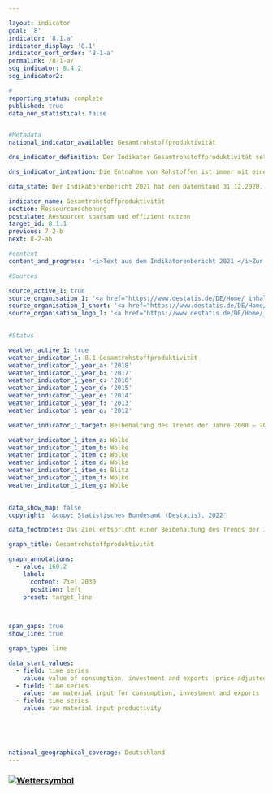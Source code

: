 ```yaml
---

layout: indicator    
goal: '8'    
indicator: '8.1.a'    
indicator_display: '8.1'    
indicator_sort_order: '8-1-a'    
permalink: /8-1-a/    
sdg_indicator: 8.4.2    
sdg_indicator2:     

#
reporting_status: complete    
published: true    
data_non_statistical: false    


#Metadata    
national_indicator_available: Gesamtrohstoffproduktivität    

dns_indicator_definition: Der Indikator Gesamtrohstoffproduktivität setzt den Wert aller an die letzte Verwendung abgegebenen Güter (in Euro, preisbereinigt) in Relation zur Masse der für ihre Produktion im In- und Ausland eingesetzten Rohstoffe (in Tonnen). Die letzte Verwendung umfasst dabei sowohl inländischen Konsum und inländische Investitionen als auch den Export.<br><br>Im Nenner des Indikators werden sowohl aus der Umwelt entnommene abiotische und biotische Rohstoffe berücksichtigt, als auch Pflanzenmaterial, das durch die Land- und Forstwirtschaft produziert wurde. In der Grafik sind sowohl der Indikator selbst als auch Zähler und Nenner einzeln dargestellt.    

dns_indicator_intention: Die Entnahme von Rohstoffen ist immer mit einer Beeinträchtigung der Natur verbunden. Durch die steigende Nachfrage nach Rohstoffen werden weltweit zunehmend Rohstoffvorkommen in Gebieten erschlossen, die besonders sensibel auf menschliche Einflüsse reagieren. Daher hat sich die Bundesregierung bereits im Deutschen Ressourceneffizienzprogramm (ProgRess) II im Jahr 2016 das Ziel gesetzt, dass die Gesamtrohstoffproduktivität weiterhin steigen soll. In den Jahren 2000 bis 2010 nahm die Gesamtrohstoffproduktivität bereits um durchschnittlich rund 1,6&nbsp;% jährlich zu. Ein solch positiver Trend soll bis zum Jahr 2030 fortgesetzt werden.    

data_state: Der Indikatorenbericht 2021 hat den Datenstand 31.12.2020. Die Daten auf der DNS-Online Plattform werden regelmäßig aktualisiert, sodass online aktuellere Daten verfügbar sein können als im Indikatorenbericht 2021 veröffentlicht.    

indicator_name: Gesamtrohstoffproduktivität    
section: Ressourcenschonung    
postulate: Ressourcen sparsam und effizient nutzen    
target_id: 8.1.1    
previous: 7-2-b    
next: 8-2-ab    

#content     
content_and_progress: '<i>Text aus dem Indikatorenbericht 2021 </i>Zur Berechnung dieses Indikators ist es unter anderem notwendig, die Masse aller Rohstoffe zu ermitteln, die für die Produktion der Importe benötigt wurden. Die Berechnung dieser als Importe in Rohstoffäquivalenten bezeichneten Größe basiert auf einem komplexen Modell, das Daten aus verschiedenen amtlichen und nichtamtlichen Quellen nutzt.<br>Durch die monetäre sowie physische Einbeziehung der Importe berücksichtigt der Indikator Wertschöpfung und Rohstoffeinsatz über die gesamte in- und ausländische Produktionskette. Somit wird auch der wirtschaftlichen Verflechtung mit dem Ausland umfassend Rechnung getragen. Der im Indikator abgebildete Rohstoffeinsatz dient nicht allein der inländischen letzten Verwendung, sondern auch dem Export. Er darf daher nicht mit einem Rohstofffußabdruck Deutschlands verwechselt werden.<br>Der Indikator umfasst neben nicht erneuerbaren Rohstoffen (mineralische Rohstoffe und fossile Energieträger) auch pflanzliche Erzeugnisse, die von der Land- und Forstwirtschaft produziert werden. Dadurch ergeben sich in geringem Umfang Doppelzählungen: Beispielsweise wird die Masse sowohl eines landwirtschaftlichen Erzeugnisses bei der Ernte als auch des für diese Produktion verwendeten Mineraldüngers erfasst.<br>Der Wert des Indikators nahm von 2000 bis 2016 um 35&nbsp;% zu (vorläufige Daten). Dieser Anstieg rührt insbesondere von den Zuwächsen des Zählers her: Der Wert der letzten Verwendung (inländischer Konsum und inländische Investitionen sowie Exporte) erhöhte sich im Vergleichszeitraum um 39&nbsp;%. Die inländische Rohstoffentnahme sank zwar zwischen den Jahren 2000 und 2016 moderat; gleichzeitig stieg jedoch die Masse der Importe in Rohstoffäquivalenten an, sodass sich in Summe für den Nenner des Indikators ein leichter Zuwachs um 3&nbsp;% ergab.<br>Inländisch entnommene Rohstoffe sowie Importe werden in zunehmendem Maße auch (wieder) exportiert. Der Nenner des Indikators weist folglich nicht auf eine verstärkte globale Rohstoffentnahme für Konsum und Investitionen in Deutschland hin, sondern spiegelt eine insgesamt intensivere Verflechtung der deutschen Wirtschaft mit dem Ausland wider.<br>Das Jahr 2009 ist durch die besondere wirtschaftliche Situation in der europäischen Finanzmarkt- und Wirtschaftskrise als Ausreißer zu betrachten. In den Jahren 2010 und 2011 nahmen Investitionen und Exporte sowie der damit verbundene Rohstoffeinsatz wieder merklich zu. Danach setzte sich der bis zum Jahr 2008 reichende Entwicklungspfad fort. Von 2013 auf 2014 stieg der Wert des Indikators um 4&nbsp;%, von 2014 auf 2015 um 7&nbsp;% sowie von 2015 auf 2016 um 1&nbsp;% und folgte damit dem positiven Trend der vorausgegangenen Jahre.'    

#Sources    

source_active_1: true
source_organisation_1: '<a href="https://www.destatis.de/DE/Home/_inhalt.html">Statistisches Bundesamt</a>'
source_organisation_1_short: '<a href="https://www.destatis.de/DE/Home/_inhalt.html">Statistisches Bundesamt (Destatis)</a>'
source_organisation_logo_1: '<a href="https://www.destatis.de/DE/Home/_inhalt.html"><img src="https://g205sdgs.github.io/sdg-indicators/public/logos/destatis.png" alt="Statistisches Bundesamt" title=" Klicken Sie hier um zur Homepage der Organisation Statistisches Bundesamt zu gelangen." style="height:60px; width:148px; border: transparent"/></a>'
    

#Status    

weather_active_1: true
weather_indicator_1: 8.1 Gesamtrohstoffproduktivität
weather_indicator_1_year_a: '2018'
weather_indicator_1_year_b: '2017'
weather_indicator_1_year_c: '2016'
weather_indicator_1_year_d: '2015'
weather_indicator_1_year_e: '2014'
weather_indicator_1_year_f: '2013'
weather_indicator_1_year_g: '2012'

weather_indicator_1_target: Beibehaltung des Trends der Jahre 2000 – 2010 bis 2030

weather_indicator_1_item_a: Wolke
weather_indicator_1_item_b: Wolke
weather_indicator_1_item_c: Wolke
weather_indicator_1_item_d: Wolke
weather_indicator_1_item_e: Blitz
weather_indicator_1_item_f: Wolke
weather_indicator_1_item_g: Wolke
    

data_show_map: false    
copyright: '&copy; Statistisches Bundesamt (Destatis), 2022'    

data_footnotes: Das Ziel entspricht einer Beibehaltung des Trends der Jahre 2000 - 2010, welcher durchschnittlich rund 1,6 % Steigerung pro Jahr aufwies.<br>• <br>• 2001 bis 2007 interpolierte Daten.    

graph_title: Gesamtrohstoffproduktivität    

graph_annotations:
  - value: 160.2
    label:
      content: Ziel 2030
      position: left
    preset: target_line    

    

span_gaps: true    
show_line: true    

graph_type: line    

data_start_values: 
  - field: time series
    value: value of consumption, investment and exports (price-adjusted)
  - field: time series
    value: raw material input for consumption, investment and exports
  - field: time series
    value: raw material input productivity    

    

        

national_geographical_coverage: Deutschland    
---
```



<div>
  <div class="my-header">
    <h3>
      <a href="https:/dnsTestEnvironment.github.io/dns-indicators/status"><img src="https://g205sdgs.github.io/sdg-indicators/public/Wettersymbole/Wolke.png" title="Text will follow soon" alt="Wettersymbol"/>
      </a>
    </h3>
  </div>
  <div class="my-header-note">
  </div>
</div>